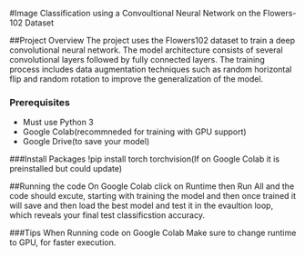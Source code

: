 #Image Classification using a Convoultional Neural Network on the Flowers-102 Dataset 

##Project Overview
The project uses the Flowers102 dataset to train a deep convolutional neural network. The model architecture consists of several convolutional layers followed by fully connected layers. The training process includes data augmentation techniques such as random horizontal flip and random rotation to improve the generalization of the model.

### Prerequisites 

- Must use Python 3
- Google Colab(recommneded for training with GPU support)
- Google Drive(to save your model)

###Install Packages
!pip install torch torchvision(If on Google Colab it is preinstalled but could update)

##Running the code
On Google Colab click on Runtime then Run All and the code should excute, starting with training the model and then once trained it will save and then load the best model and test it in the evaultion loop, which reveals your final test classificstion accuracy.

###Tips
When Running code on Google Colab Make sure to change runtime to GPU, for faster execution.
